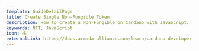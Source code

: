 ```yaml
---
template: GuideDetailPage
title: Create Single Non-Fungible Token
description: How to create a Non-Fungible on Cardano with JavaScript.
keywords: NFT, JavaScript
icon: 💰
externalLink: https://docs.armada-alliance.com/learn/cardano-developer-guides/nft-native-assets
---
```


<YoutubeVideo url="https://www.youtube.com/watch?v=OeOliguGn7Y" />